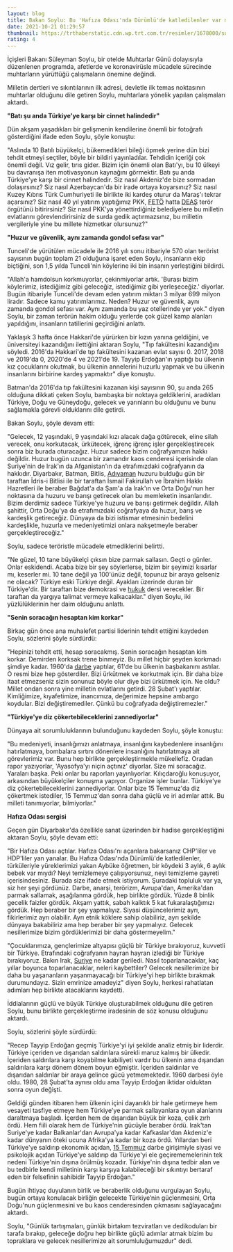 ```yaml
--- 
layout: blog
title: Bakan Soylu: Bu 'Hafıza Odası'nda Dürümlü'de katledilenler var mıydı?
date: 2021-10-21 01:29:57
thumbnail: https://trthaberstatic.cdn.wp.trt.com.tr/resimler/1678000/suleyman-soylu-aa-1678082.jpg
rating: 4
---
```

<p>
	İçişleri Bakanı Süleyman Soylu, bir otelde Muhtarlar Günü dolayısıyla düzenlenen programda, afetlerde ve koronavirüsle mücadele sürecinde muhtarların yürüttüğü çalışmaların önemine değindi.</p>
<p>
	Milletin dertleri ve sıkıntılarının ilk adresi, devletle ilk temas noktasının muhtarlar olduğunu dile getiren Soylu, muhtarlara yönelik yapılan çalışmaları aktardı.</p>
<p>
	<strong>"Batı şu anda Türkiye'ye karşı bir cinnet halindedir"</strong></p>
<p>
	Dün akşam yaşadıkları bir gelişmenin kendilerine önemli bir fotoğrafı gösterdiğini ifade eden Soylu, şöyle konuştu:</p>
<p>
	"Aslında 10 Batılı büyükelçi, bükemedikleri bileği öpmek yerine dün bizi tehdit etmeyi seçtiler, böyle bir bildiri yayınladılar. Tehdidin içeriği çok önemli değil. Vız gelir, tırıs gider. Bizim için önemli olan Batı'yı, bu 10 ülkeyi bu davranışa iten motivasyonun kaynağını görmektir. Batı şu anda Türkiye'ye karşı bir cinnet halindedir. Siz nasıl Akdeniz'de bize sormadan dolaşırsınız? Siz nasıl Azerbaycan'da bir irade ortaya koyarsınız? Siz nasıl Kuzey Kıbrıs Türk Cumhuriyeti ile birlikte iki kardeş oturur da Maraş'ı tekrar açarsınız? Siz nasıl 40 yıl yatırım yaptığımız PKK, <a href="https://www.trthaber.com/etiket/feto/" target="_blank">FETÖ</a> hatta <a href="https://www.trthaber.com/etiket/deas/" target="_blank">DEAŞ</a> terör örgütünü bitirirsiniz? Siz nasıl PKK'ya yönettirdiğiniz belediyelere bu milletin evlatlarını görevlendirirsiniz de surda gedik açtırmazsınız, bu milletin vergileriyle yine bu millete hizmetkar olursunuz?"</p>
<p>
	<strong>"Huzur ve güvenlik, aynı zamanda gondol sefası var"</strong></p>
<p>
	Tunceli'de yürütülen mücadele ile 2016 yılı sonu itibariyle 570 olan terörist sayısının bugün toplam 21 olduğuna işaret eden Soylu, insanların ekip biçtiğini, son 1,5 yılda Tunceli'nin köylerine iki bin insanın yerleştiğini bildirdi.</p>
<p>
	"Allah'a hamdolsun korkmuyorlar, çekinmiyorlar artık. 'Burası bizim köylerimiz, istediğimiz gibi geleceğiz, istediğimiz gibi yerleşeceğiz.' diyorlar. Bugün itibariyle Tunceli'de devam eden yatırım miktarı 3 milyar 699 milyon liradır. Sadece kamu yatırımlarımız. Neden? Huzur ve güvenlik, aynı zamanda gondol sefası var. Aynı zamanda bu yaz otellerinde yer yok." diyen Soylu, bir zaman terörün hakim olduğu yerlerde çok güzel kamp alanları yapıldığını, insanların tatillerini geçirdiğini anlattı.</p>
<p>
	Yaklaşık 3 hafta önce Hakkari'de yürürken bir kızın yanına geldiğini, ve üniversiteyi kazandığını ilettiğini aktaran Soylu, "Tıp fakültesini kazandığını söyledi. 2016'da Hakkari'de tıp fakültesini kazanan evlat sayısı 0. 2017, 2018 ve 2019'da 0, 2020'de 4 ve 2021'de 19. Tayyip Erdoğan'ın yaptığı bu ülkenin kız çocuklarını okutmak, bu ülkenin annelerini huzurlu yapmak ve bu ülkenin insanlarını birbirine kardeş yapmaktır" diye konuştu.</p>
<p>
	Batman'da 2016'da tıp fakültesini kazanan kişi sayısının 90, şu anda 265 olduğuna dikkati çeken Soylu, bambaşka bir noktaya geldiklerini, aradıkları Türkiye, Doğu ve Güneydoğu, gelecek ve yarınların bu olduğunu ve bunu sağlamakla görevli olduklarını dile getirdi.</p>
<p>
	Bakan Soylu, şöyle devam etti:</p>
<p>
	"Gelecek, 12 yaşındaki, 9 yaşındaki kızı alacak dağa götürecek, eline silah verecek, onu korkutacak, ürkütecek, iğrenç iğrenç işler gerçekleştirecek sonra biz burada oturacağız. Huzur sadece bizim coğrafyamızın hakkı değildir. Huzur bugün uzunca bir zamandır kaos cenderesi içerisinde olan Suriye'nin de Irak'ın da Afganistan'ın da etrafımızdaki coğrafyanın da hakkıdır. Diyarbakır, Batman, Bitlis, <a href="https://www.trthaber.com/etiket/adiyaman/" target="_blank">Adıyaman</a> huzuru bulduğu gün bir taraftan İdris-i Bitlisi ile bir taraftan İsmail Fakirullah ve İbrahim Hakkı Hazretleri ile beraber Bağdat'a da Şam'a da Irak'ın ve Orta Doğu'nun her noktasına da huzuru ve barışı getirecek olan bu memleketin insanlarıdır. Bizim derdimiz sadece Türkiye'ye huzuru ve barışı getirmek değildir. Allah şahittir, Orta Doğu'ya da etrafımızdaki coğrafyaya da huzur, barış ve kardeşlik getireceğiz. Dünyaya da bizi istismar etmesinin bedelini kardeşlikle, huzurla ve medeniyetimizi onlara nakşetmeyle beraber gerçekleştireceğiz."</p>
<p>
	Soylu, sadece teröristle mücadele etmediklerini belirtti.</p>
<p>
	"Ne güzel, 10 tane büyükelçi çıksın bize parmak sallasın. Geçti o günler. Onlar eskidendi. Acaba bize bir şey söylerlerse, bizim bir şeyimizi kısarlar mı, keserler mi. 10 tane değil ya 100'ünüz değil, topunuz bir araya gelseniz ne olacak? Türkiye eski Türkiye değil. Ayakları üzerinde duran bir Türkiye'dir. Bir taraftan bize demokrasi ve <a href="https://www.trthaber.com/etiket/hukuk/" target="_blank">hukuk</a> dersi verecekler. Bir taraftan da yargıya talimat vermeye kalkacaklar." diyen Soylu, iki yüzlülüklerinin her daim olduğunu anlattı.</p>
<p>
	<strong>"Senin soracağın hesaptan kim korkar"</strong></p>
<p>
	Birkaç gün önce ana muhalefet partisi liderinin tehdit ettiğini kaydeden Soylu, sözlerini şöyle sürdürdü:</p>
<p>
	"Hepinizi tehdit etti, hesap soracakmış. Senin soracağın hesaptan kim korkar. Demirden korksak trene binmeyiz. Bu millet hiçbir şeyden korkmadı şimdiye kadar. 1960'da <a href="https://www.trthaber.com/etiket/darbe/" target="_blank">darbe</a> yaptılar, 61'de bu ülkenin başbakanını astılar. O resmi bize hep gösterdiler. Bizi ürkütmek ve korkutmak için. Bir daha bize itaat etmezseniz sizin sonunuz böyle olur diye bizi ürkütmek için. Ne oldu? Millet ondan sonra yine milletin evlatlarını getirdi. 28 Şubat'ı yaptılar. Kimliğimize, kıyafetimize, inancımıza, değerimize hepsine ambargo koydular. Bizi değiştiremediler. Çünkü bu coğrafyada değiştiremezler."</p>
<p>
	<strong>"Türkiye'ye diz çökertebileceklerini zannediyorlar"</strong></p>
<p>
	Dünyaya ait sorumluluklarının bulunduğunu kaydeden Soylu, şöyle konuştu:</p>
<p>
	"Bu medeniyeti, insanlığımızı anlatmaya, insanlığını kaybedenlere insanlığını hatırlatmaya, bombalara sırtını dönenlere insanlığını hatırlatmaya ait görevlerimiz var. Bunu hep birlikte gerçekleştirmekle mükellefiz. Oradan rapor yazıyorlar, 'Ayasofya'yı niçin açtınız' diyorlar. Size mi soracağız. Yaraları başka. Peki onlar bu raporları yayınlıyorlar. Kılıçdaroğlu konuşuyor, arkasından büyükelçiler konuşma yapıyor. Organize işler bunlar. Türkiye'ye diz çökertebileceklerini zannediyorlar. Onlar bize 15 Temmuz'da diz çökertmek istediler, 15 Temmuz'dan sonra daha güçlü ve iri adımlar attık. Bu milleti tanımıyorlar, bilmiyorlar."</p>
<p>
	<strong>Hafıza Odası sergisi</strong></p>
<p>
	Geçen gün Diyarbakır'da özellikle sanat üzerinden bir hadise gerçekleştiğini aktaran Soylu, şöyle devam etti:</p>
<p>
	"Bir Hafıza Odası açtılar. Hafıza Odası'nı açanlara bakarsanız CHP'liler ve HDP'liler yan yanalar. Bu Hafıza Odası'nda Dürümlü'de katledilenler, türküleriyle yüreklerimizi yakan Aybüke öğretmen, bir köydeki 3 aylık, 6 aylık bebek var mıydı? Neyi temizlemeye çalışıyorsunuz, neyi temizleme gayreti içerisindesiniz. Burada size ifade etmek istiyorum. Şuradaki topluluk var ya, siz her şeyi gördünüz. Darbe, anarşi, terörizm, Avrupa'dan, Amerika'dan parmak sallamak, aşağılanma gördük, hep birlikte gördük. Yüzde 8 binlik gecelik faizler gördük. Akşam yattık, sabah kalktık 5 kat fukaralaştığımızı gördük. Hep beraber bir şey yapmalıyız. Siyasi düşüncelerimiz ayrı, fikirlerimiz ayrı olabilir. Ayrı etnik köklere sahip olabiliriz, ayrı şekilde dünyaya bakabiliriz ama hep beraber bir şey yapmalıyız. Gelecek nesillerimize bizim gördüklerimizi bir daha göstermeyelim."</p>
<p>
	"Çocuklarımıza, gençlerimize altyapısı güçlü bir Türkiye bırakıyoruz, kuvvetli bir Türkiye. Etrafındaki coğrafyanın hayran hayran izlediği bir Türkiye bırakıyoruz. Bakın Irak, <a href="https://www.trthaber.com/etiket/suriye/" target="_blank">Suriye</a> ne kadar geriledi. Nasıl toparlanacaklar, kaç yıllar boyunca toparlanacaklar, neleri kaybettiler? Gelecek nesillerimize bir daha bu yaşananların yaşanmayacağı bir Türkiye'yi hep birlikte bırakmak durumundayız. Sizin emrinize amadeyiz" diyen Soylu, herkesi rahatlatan adımları hep birlikte atacaklarını kaydetti.</p>
<p>
	İddialarının güçlü ve büyük Türkiye oluşturabilmek olduğunu dile getiren Soylu, bunu birlikte gerçekleştirme iradesinin de söz konusu olduğunu aktardı.</p>
<p>
	Soylu, sözlerini şöyle sürdürdü:</p>
<p>
	"Recep Tayyip Erdoğan geçmiş Türkiye'yi iyi şekilde analiz etmiş bir liderdir. Türkiye içeriden ve dışarıdan saldırılara sürekli maruz kalmış bir ülkedir. İçeriden saldırılara karşı koyabilme kabiliyeti vardır bu ülkenin ama dışarıdan saldırılara karşı dönem dönem boyun eğmiştir. İçeriden saldırılar ve dışarıdan saldırılar bir araya gelince gücü yetmemektedir. 1960 darbesi öyle oldu. 1980, 28 Şubat'ta aynısı oldu ama Tayyip Erdoğan iktidar olduktan sonra oyun değişti.</p>
<p>
	Geldiği günden itibaren hem ülkenin içini dayanıklı bir hale getirmeye hem vesayeti tasfiye etmeye hem Türkiye'ye parmak sallayanlara oyun alanlarını daraltmaya başladı. İçerden hem de dışarıdan büyük bir koza, çelik zırh ördü. Hem fiili olarak hem de Türkiye'nin gücüyle beraber ördü. Irak'tan Suriye'ye kadar Balkanlar'dan Avrupa'ya kadar Kafkaslar'dan Akdeniz'e kadar dünyanın öteki ucuna Afrika'ya kadar bir koza ördü. Yıllardan beri Türkiye'ye saldırıp ekonomik açıdan, <a href="https://www.trthaber.com/etiket/15-temmuz/" target="_blank">15 Temmuz</a> darbe girişimiyle siyasi ve psikolojik açıdan Türkiye'ye saldırıp da Türkiye'yi ele geçirememelerinin tek nedeni Türkiye'nin dışına örülmüş kozadır. Türkiye'nin dışına tedbir alan ve bu tedbirle kendi milletinin karşı karşıya kalabileceği bir sıkıntıyı bertaraf eden bir felsefinin sahibidir Tayyip Erdoğan."</p>
<p>
	Bugün ihtiyaç duyulanın birlik ve beraberlik olduğunu vurgulayan Soylu, bugün ortaya konulacak birliğin gelecekte Türkiye’nin güçlenmesini, Orta Doğu'nun güçlenmesini ve bu kaos cenderesinden çıkmasını sağlayacağını aktardı.</p>
<p>
	Soylu, "Günlük tartışmaları, günlük birtakım tezviratları ve dedikoduları bir tarafa bırakıp, geleceğe doğru hep birlikte güçlü adımlar atmak bizim bu topraklara ve gelecek nesillerimize ait sorumluluğumuzdur" dedi.</p>
